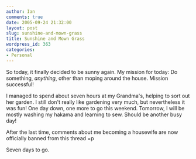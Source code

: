 ```yaml
---
author: Ian
comments: true
date: 2005-09-24 21:32:00
layout: post
slug: sunshine-and-mown-grass
title: Sunshine and Mown Grass
wordpress_id: 363
categories:
- Personal
---
```


So today, it finally decided to be sunny again.  My mission for today: Do something, *anything*, other than moping around the house.  Mission successful!  

I managed to spend about seven hours at my Grandma's, helping to sort out her garden.  I still don't really like gardening very much, but nevertheless it was fun!  One day down, one more to go this weekend.  Tomorrow, I will be mostly washing my hakama and learning to sew.  Should be another busy day!  

After the last time, comments about me becoming a housewife are now officially banned from this thread =p  

Seven days to go.
